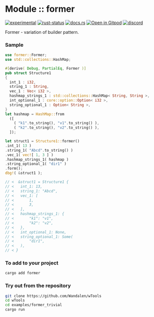 <!-- {{# generate.module_header{} #}} -->

# Module :: former
[![experimental](https://raster.shields.io/static/v1?label=stability&message=experimental&color=orange&logoColor=eee)](https://github.com/emersion/stability-badges#experimental) [![rust-status](https://github.com/Wandalen/wTools/actions/workflows/ModuleFormerPush.yml/badge.svg)](https://github.com/Wandalen/wTools/actions/workflows/ModuleFormerPush.yml) [![docs.rs](https://img.shields.io/docsrs/former?color=e3e8f0&logo=docs.rs)](https://docs.rs/former) [![Open in Gitpod](https://raster.shields.io/static/v1?label=try&message=online&color=eee&logo=gitpod&logoColor=eee)](https://gitpod.io/#RUN_PATH=.,SAMPLE_FILE=sample%2Frust%2Fformer_trivial_sample%2Fsrc%2Fmain.rs,RUN_POSTFIX=--example%20former_trivial_sample/https://github.com/Wandalen/wTools) [![discord](https://img.shields.io/discord/872391416519737405?color=eee&logo=discord&logoColor=eee&label=ask)](https://discord.gg/m3YfbXpUUY)

Former - variation of builder pattern.

### Sample

<!-- {{# generate.module_sample{} #}} -->

```rust
use former::Former;
use std::collections::HashMap;

#[derive( Debug, PartialEq, Former )]
pub struct Structure1
{
  int_1 : i32,
  string_1 : String,
  vec_1 : Vec< i32 >,
  hashmap_strings_1 : std::collections::HashMap< String, String >,
  int_optional_1 : core::option::Option< i32 >,
  string_optional_1 : Option< String >,
}
let hashmap = HashMap::from
  ([
    ( "k1".to_string(), "v1".to_string() ),
    ( "k2".to_string(), "v2".to_string() ),
  ]);

let struct1 = Structure1::former()
.int_1( 13 )
.string_1( "Abcd".to_string() )
.vec_1( vec![ 1, 3 ] )
.hashmap_strings_1( hashmap )
.string_optional_1( "dir1" )
.form();
dbg!( &struct1 );

// <  &struct1 = Structure1 {
// <   int_1: 13,
// <   string_1: "Abcd",
// <   vec_1: [
// <       1,
// <       3,
// <   ],
// <   hashmap_strings_1: {
// <       "k1": "v1",
// <       "k2": "v2",
// <   },
// <   int_optional_1: None,
// <   string_optional_1: Some(
// <       "dir1",
// <   ),
// < }
```

### To add to your project

```sh
cargo add former
```

### Try out from the repository

```sh
git clone https://github.com/Wandalen/wTools
cd wTools
cd examples/former_trivial
cargo run
```
